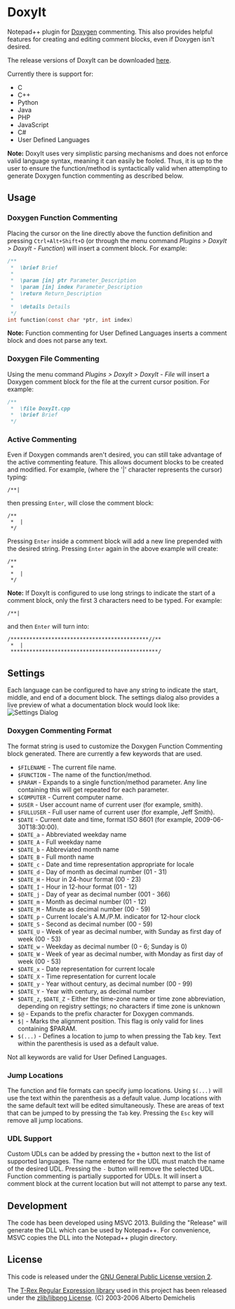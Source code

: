 # DoxyIt
Notepad++ plugin for [Doxygen](http://www.doxygen.org) commenting. This also provides helpful features for creating and editing comment blocks, even if Doxygen isn't desired.

The release versions of DoxyIt can be downloaded [here](https://github.com/dail8859/DoxyIt/releases).

Currently there is support for:
- C
- C++
- Python
- Java
- PHP
- JavaScript
- C#
- User Defined Languages

**Note:** DoxyIt uses very simplistic parsing mechanisms and does not enforce valid language syntax, meaning it can easily be fooled. Thus, it is up to the user to ensure the function/method is syntactically valid when attempting to generate Doxygen function commenting as described below.

## Usage
### Doxygen Function Commenting
Placing the cursor on the line directly above the function definition and pressing `Ctrl+Alt+Shift+D` (or through the menu command *Plugins > DoxyIt > DoxyIt - Function*) will insert a comment block. For example:

```c
/**
 *  \brief Brief
 *  
 *  \param [in] ptr Parameter_Description
 *  \param [in] index Parameter_Description
 *  \return Return_Description
 *  
 *  \details Details
 */
int function(const char *ptr, int index)
```
**Note:** Function commenting for User Defined Languages inserts a comment block and does not parse any text.

### Doxygen File Commenting
Using the menu command *Plugins > DoxyIt > DoxyIt - File* will insert a Doxygen comment block for the file at the current cursor position. For example:
```c
/**
 *  \file DoxyIt.cpp
 *  \brief Brief
 */
```

### Active Commenting
Even if Doxygen commands aren't desired, you can still take advantage of the active commenting feature. This allows document blocks to be created and modified. For example, (where the '|' character represents the cursor) typing:
```
/**|
```
then pressing `Enter`, will close the comment block:
```
/**
 *  |
 */
```
Pressing `Enter` inside a comment block will add a new line prepended with the desired string. Pressing `Enter` again in the above example will create:
```
/**
 *  
 *  |
 */
```

**Note:** If DoxyIt is configured to use long strings to indicate the start of a comment block, only the first 3 characters need to be typed. For example:
```
/**|
```
and then `Enter` will turn into:
```
/********************************************//**
 *  |
 ***********************************************/
```

## Settings
Each language can be configured to have any string to indicate the start, middle, and end of a document block. The settings dialog also provides a live preview of what a documentation block would look like:
![Settings Dialog](https://dl.dropboxusercontent.com/u/13788271/DoxyIt/SettingsWithAddRemove.png)

### Doxygen Commenting Format
The format string is used to customize the Doxygen Function Commenting block generated. There are currently a few keywords that are used.
- `$FILENAME` - The current file name.
- `$FUNCTION` - The name of the function/method.
- `$PARAM` - Expands to a single function/method parameter. Any line containing this will get repeated for each parameter.
- `$COMPUTER` - Current computer name.
- `$USER` - User account name of current user (for example, smith).
- `$FULLUSER` - Full user name of current user (for example, Jeff Smith).
- `$DATE` - Current date and time, format ISO 8601 (for example, 2009-06-30T18:30:00).
- `$DATE_a` - Abbreviated weekday name
- `$DATE_A` - Full weekday name
- `$DATE_b` - Abbreviated month name
- `$DATE_B` - Full month name
- `$DATE_c` - Date and time representation appropriate for locale
- `$DATE_d` - Day of month as decimal number (01 - 31)
- `$DATE_H` - Hour in 24-hour format (00 - 23)
- `$DATE_I` - Hour in 12-hour format (01 - 12)
- `$DATE_j` - Day of year as decimal number (001 - 366)
- `$DATE_m` - Month as decimal number (01 - 12)
- `$DATE_M` - Minute as decimal number (00 - 59)
- `$DATE_p` - Current locale's A.M./P.M. indicator for 12-hour clock
- `$DATE_S` - Second as decimal number (00 - 59)
- `$DATE_U` - Week of year as decimal number, with Sunday as first day of week (00 - 53)
- `$DATE_w` - Weekday as decimal number (0 - 6; Sunday is 0)
- `$DATE_W` - Week of year as decimal number, with Monday as first day of week (00 - 53)
- `$DATE_x` - Date representation for current locale
- `$DATE_X` - Time representation for current locale
- `$DATE_y` - Year without century, as decimal number (00 - 99)
- `$DATE_Y` - Year with century, as decimal number
- `$DATE_z`, `$DATE_Z` - Either the time-zone name or time zone abbreviation, depending on registry settings; no characters if time zone is unknown
- `$@` - Expands to the prefix character for Doxygen commands.
- `$|` - Marks the alignment position. This flag is only valid for lines containing $PARAM.
- `$(...)` - Defines a location to jump to when pressing the Tab key. Text within the parenthesis is used as a default value.

Not all keywords are valid for User Defined Languages. 

### Jump Locations
The function and file formats can specify jump locations.  Using `$(...)` will use the text within the parenthesis as a default value. Jump locations with the same default text will be edited simultaneously. These are areas of text that can be jumped to by pressing the `Tab` key.  Pressing the `Esc` key will remove all jump locations.

### UDL Support
Custom UDLs can be added by pressing the `+` button next to the list of supported languages. The name entered for the UDL must match the name of the desired UDL. Pressing the `-` button will remove the selected UDL. Function commenting is partially supported for UDLs. It will insert a comment block at the current location but will not attempt to parse any text.

## Development
The code has been developed using MSVC 2013. Building the "Release" will generate the DLL which can be used by Notepad++. For convenience, MSVC copies the DLL into the Notepad++ plugin directory. 

## License
This code is released under the [GNU General Public License version 2](http://www.gnu.org/licenses/gpl-2.0.txt).

The [T-Rex Regular Expression library](http://tiny-rex.sourceforge.net/) used in this project has been released under the [zlib/libpng License](http://opensource.org/licenses/zlib-license.php). (C) 2003-2006 Alberto Demichelis
